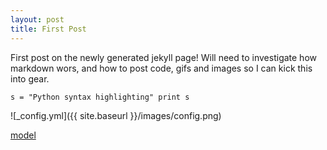```yaml
---
layout: post
title: First Post
---
```


First post on the newly generated jekyll page! Will need to investigate how markdown wors, and how to post code, gifs and images so I can kick this into gear.

<script 
src="https://github.com/TierynnB/TierynnB.github.io/blob/master/images/model.stl">{newline}</script>

`
s = "Python syntax highlighting"
print s
`

![_config.yml]({{ site.baseurl }}/images/config.png)

[model](https://rawgit.com/TierynnB/TierynnB.github.io/master/mapModels/3dModelOutput.html)

